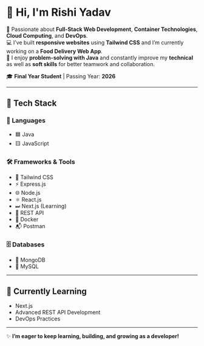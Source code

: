 # 👋 Hi, I'm Rishi Yadav  

🚀 Passionate about **Full-Stack Web Development**, **Container Technologies**, **Cloud Computing**, and **DevOps**.  
💻 I’ve built **responsive websites** using **Tailwind CSS** and I’m currently working on a **Food Delivery Web App**.  
🧩 I enjoy **problem-solving with Java** and constantly improve my **technical** as well as **soft skills** for better teamwork and collaboration.  

🎓 **Final Year Student** | Passing Year: **2026**  

---

## 🔧 Tech Stack  

### 🚀 Languages  
- 🟦 Java  
- 🟨 JavaScript  

### 🛠 Frameworks & Tools  
- 🎨 Tailwind CSS  
- ⚡ Express.js  
- 🌐 Node.js  
- ⚛️ React.js  
- ⏭ Next.js (Learning)  
- 🔌 REST API  
- 🐳 Docker  
- 📬 Postman  

### 🗄 Databases  
- 🍃 MongoDB  
- 🐬 MySQL  

---

## 🌱 Currently Learning  
- Next.js  
- Advanced REST API Development  
- DevOps Practices  

---

✨ **I’m eager to keep learning, building, and growing as a developer!**
